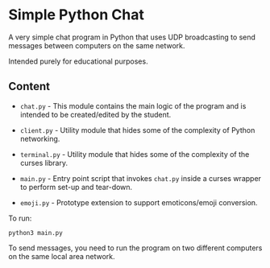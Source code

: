 # Simple Python Chat

A very simple chat program in Python that uses UDP broadcasting to send messages between computers on the same network.

Intended purely for educational purposes.

## Content

* `chat.py` - This module contains the main logic of the program and is intended to be created/edited by the student.

* `client.py` - Utility module that hides some of the complexity of Python networking.
* `terminal.py` - Utility module that hides some of the complexity of the curses library.
* `main.py` - Entry point script that invokes `chat.py` inside a curses wrapper to perform set-up and tear-down.

* `emoji.py` - Prototype extension to support emoticons/emoji conversion.

To run:

    python3 main.py

To send messages, you need to run the program on two different computers on the same local area network.
